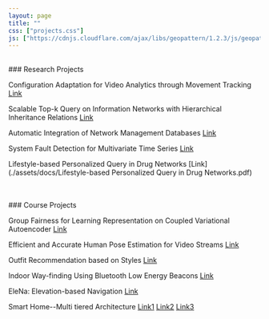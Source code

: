 ```yaml
---
layout: page
title: ""
css: ["projects.css"]
js: ["https://cdnjs.cloudflare.com/ajax/libs/geopattern/1.2.3/js/geopattern.min.js", "projects.js"]
---
```


<br />
### Research Projects

Configuration Adaptation for Video Analytics through Movement Tracking [Link](./assets/docs/GLOBECOM_Video_Analytics.pdf)

Scalable Top-k Query on Information Networks with Hierarchical Inheritance Relations [Link](./assets/docs/Graph_query_paper.pdf)

Automatic Integration of Network Management Databases [Link](./assets/docs/NEMA.pdf)

System Fault Detection for Multivariate Time Series [Link](./assets/docs/Bentley_intern_System_fault_detection_for_multivariate_time_series.pdf)

Lifestyle-based Personalized Query in Drug Networks [Link](./assets/docs/Lifestyle-based Personalized Query in Drug Networks.pdf)

<br />
<br />
### Course Projects

Group Fairness for Learning Representation on Coupled Variational Autoencoder [Link](./assets/docs/COMPSCI689_project_FubaoWu.pdf)

Efficient and Accurate Human Pose Estimation for Video Streams [Link](./assets/docs/CS670_project_report_FubaoWu.pdf)

Outfit Recommendation based on Styles [Link](./assets/docs/final_version_Outfit_recommendation.pdf)

Indoor Way-finding Using Bluetooth Low Energy Beacons [Link](./assets/docs/indoorNavigation.pdf)

EleNa: Elevation-based Navigation [Link](./assets/docs/Final-report-EleNa-Elevation-based-Navigation.pdf)

Smart Home--Multi tiered Architecture [Link1](./assets/docs/OSProject_phase1.pdf) [Link2](./assets/docs/OSProject_phase2.pdf) [Link3](./assets/docs/OSProject_phase3.pdf)
